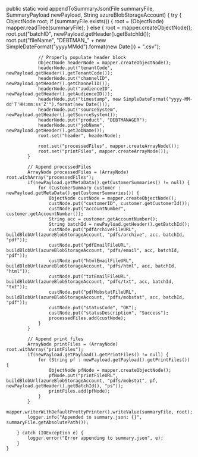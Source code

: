  public static void appendToSummaryJson(File summaryFile, SummaryPayload newPayload, String azureBlobStorageAccount) {
        try {
            ObjectNode root;
            if (summaryFile.exists()) {
                root = (ObjectNode) mapper.readTree(summaryFile);
            } else {
                root = mapper.createObjectNode();
                root.put("batchID", newPayload.getHeader().getBatchId());
                root.put("fileName", "DEBTMAN_" + new SimpleDateFormat("yyyyMMdd").format(new Date()) + ".csv");

                // Properly populate header block
                ObjectNode headerNode = mapper.createObjectNode();
                headerNode.put("tenantCode", newPayload.getHeader().getTenantCode());
                headerNode.put("channelID", newPayload.getHeader().getChannelID());
                headerNode.put("audienceID", newPayload.getHeader().getAudienceID());
                headerNode.put("timestamp", new SimpleDateFormat("yyyy-MM-dd'T'HH:mm:ss'Z'").format(new Date()));
                headerNode.put("sourceSystem", newPayload.getHeader().getSourceSystem());
                headerNode.put("product", "DEBTMANAGER");
                headerNode.put("jobName", newPayload.getHeader().getJobName());
                root.set("header", headerNode);

                root.set("processedFiles", mapper.createArrayNode());
                root.set("printFiles", mapper.createArrayNode());
            }

            // Append processedFiles
            ArrayNode processedFiles = (ArrayNode) root.withArray("processedFiles");
            if(newPayload.getMetaData().getCustomerSummaries() != null) {
                for (CustomerSummary customer : newPayload.getMetaData().getCustomerSummaries()) {
                    ObjectNode custNode = mapper.createObjectNode();
                    custNode.put("customerID", customer.getCustomerId());
                    custNode.put("accountNumber", customer.getAccountNumber());
                    String acc = customer.getAccountNumber();
                    String batchId = newPayload.getHeader().getBatchId();
                    custNode.put("pdfArchiveFileURL", buildBlobUrl(azureBlobStorageAccount, "pdfs/archive", acc, batchId, "pdf"));
                    custNode.put("pdfEmailFileURL", buildBlobUrl(azureBlobStorageAccount, "pdfs/email", acc, batchId, "pdf"));
                    custNode.put("htmlEmailFileURL", buildBlobUrl(azureBlobStorageAccount, "pdfs/html", acc, batchId, "html"));
                    custNode.put("txtEmailFileURL", buildBlobUrl(azureBlobStorageAccount, "pdfs/txt", acc, batchId, "txt"));
                    custNode.put("pdfMobstatFileURL", buildBlobUrl(azureBlobStorageAccount, "pdfs/mobstat", acc, batchId, "pdf"));
                    custNode.put("statusCode", "OK");
                    custNode.put("statusDescription", "Success");
                    processedFiles.add(custNode);
                }
            }

            // Append print files
            ArrayNode printFiles = (ArrayNode) root.withArray("printFiles");
            if(newPayload.getPayload().getPrintFiles() != null) {
                for (String pf : newPayload.getPayload().getPrintFiles()) {
                    ObjectNode pfNode = mapper.createObjectNode();
                    pfNode.put("printFileURL", buildBlobUrl(azureBlobStorageAccount, "pdfs/mobstat", pf, newPayload.getHeader().getBatchId(), "ps"));
                    printFiles.add(pfNode);
                }
            }
            mapper.writerWithDefaultPrettyPrinter().writeValue(summaryFile, root);
            logger.info("Appended to summary.json: {}", summaryFile.getAbsolutePath());

        } catch (IOException e) {
            logger.error("Error appending to summary.json", e);
        }
    }
